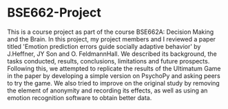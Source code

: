 # BSE662-Project
This is a course project as part of the course BSE662A: Decision Making and the Brain. In this project, my project members and I reviewed a paper titled 'Emotion prediction errors guide socially adaptive behavior' by J.Heffner, JY Son and O. FeldmannHall. We described its background, the tasks conducted, results, conclusions, limitations and future prospects. Following this, we attempted to replicate the results of the Ultimatum Game in the paper by developing a simple version on PsychoPy and asking peers to try the game. We also tried to improve on the original study by removing the element of anonymity and recording its effects, as well as using an emotion recognition software to obtain better data. 
